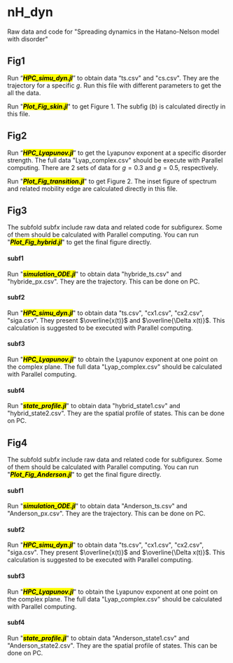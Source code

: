 # nH_dyn
Raw data and code for "Spreading dynamics in the Hatano-Nelson model with disorder"

## Fig1
Run “<mark>***HPC_simu_dyn.jl***</mark>” to obtain data “ts.csv" and "cs.csv". They are the trajectory for a specific $g$. Run this file with different parameters to get the all the data.

Run "<mark>***Plot_Fig_skin.jl***</mark>" to get Figure 1. The subfig $(b)$ is calculated directly in this file.

## Fig2
Run “<mark>***HPC_Lyapunov.jl***</mark>” to get the Lyapunov exponent at a specific disorder strength. The full data "Lyap_complex.csv" should be execute with Parallel computing. There are 2 sets of data for $g=0.3$ and $g=0.5$, respectively.

Run "<mark>***Plot_Fig_transition.jl***</mark>" to get Figure 2. The inset figure of spectrum and related mobility edge are calculated directly in this file.


## Fig3
The subfold subf*x* include raw data and related code for subfigure*x*. Some of them should be calculated with Parallel computing. You can run "<mark>***Plot_Fig_hybrid.jl***</mark>" to get the final figure directly.

#### subf1
Run "<mark>***simulation_ODE.jl***</mark>" to obtain data "hybride_ts.csv" and "hybride_px.csv". They are the trajectory. This can be done on PC.
#### subf2
Run "<mark>***HPC_simu_dyn.jl***</mark>" to obtain data "ts.csv", "cx1.csv", "cx2.csv", "siga.csv". They present $\overline{x(t)}$ and $\overline{\Delta x(t)}$. This calculation is suggested to be executed with Parallel computing.
#### subf3
Run "<mark>***HPC_Lyapunov.jl***</mark>" to obtain the Lyapunov exponent at one point on the complex plane. The full data "Lyap_complex.csv" should be calculated with Parallel computing.
#### subf4
Run "<mark>***state_profile.jl***</mark>" to obtain data "hybrid_state1.csv" and "hybrid_state2.csv". They are the spatial profile of states. This can be done on PC.

## Fig4
The subfold subf*x* include raw data and related code for subfigure*x*. Some of them should be calculated with Parallel computing. You can run "<mark>***Plot_Fig_Anderson.jl***</mark>" to get the final figure directly.

#### subf1
Run "<mark>***simulation_ODE.jl***</mark>" to obtain data "Anderson_ts.csv" and "Anderson_px.csv". They are the trajectory. This can be done on PC.
#### subf2
Run "<mark>***HPC_simu_dyn.jl***</mark>" to obtain data "ts.csv", "cx1.csv", "cx2.csv", "siga.csv". They present $\overline{x(t)}$ and $\overline{\Delta x(t)}$. This calculation is suggested to be executed with Parallel computing.
#### subf3
Run "<mark>***HPC_Lyapunov.jl***</mark>" to obtain the Lyapunov exponent at one point on the complex plane. The full data "Lyap_complex.csv" should be calculated with Parallel computing.
#### subf4
Run "<mark>***state_profile.jl***</mark>" to obtain data "Anderson_state1.csv" and "Anderson_state2.csv". They are the spatial profile of states. This can be done on PC.
